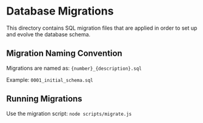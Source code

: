 # Database Migrations

This directory contains SQL migration files that are applied in order to set up and evolve the database schema.

## Migration Naming Convention
Migrations are named as: `{number}_{description}.sql`

Example: `0001_initial_schema.sql`

## Running Migrations
Use the migration script: `node scripts/migrate.js`